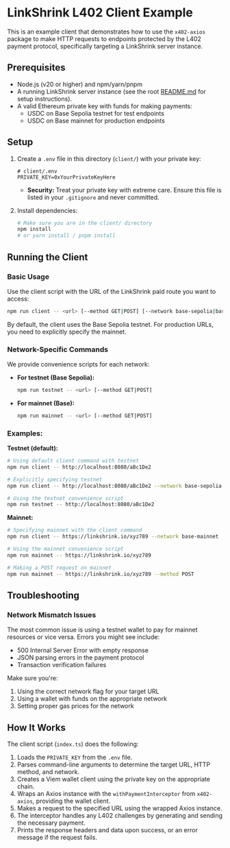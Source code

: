 # LinkShrink L402 Client Example

This is an example client that demonstrates how to use the `x402-axios` package to make HTTP requests to endpoints protected by the L402 payment protocol, specifically targeting a LinkShrink server instance.

## Prerequisites

- Node.js (v20 or higher) and npm/yarn/pnpm
- A running LinkShrink server instance (see the root [README.md](../README.md) for setup instructions).
- A valid Ethereum private key with funds for making payments:
  - USDC on Base Sepolia testnet for test endpoints
  - USDC on Base mainnet for production endpoints

## Setup

1.  Create a `.env` file in this directory (`client/`) with your private key:
    ```env
    # client/.env
    PRIVATE_KEY=0xYourPrivateKeyHere
    ```
    *   **Security:** Treat your private key with extreme care. Ensure this file is listed in your `.gitignore` and never committed.

2.  Install dependencies:
    ```bash
    # Make sure you are in the client/ directory
    npm install
    # or yarn install / pnpm install
    ```

## Running the Client

### Basic Usage

Use the client script with the URL of the LinkShrink paid route you want to access:

```bash
npm run client -- <url> [--method GET|POST] [--network base-sepolia|base-mainnet]
```

By default, the client uses the Base Sepolia testnet. For production URLs, you need to explicitly specify the mainnet.

### Network-Specific Commands

We provide convenience scripts for each network:

- **For testnet (Base Sepolia):**
  ```bash
  npm run testnet -- <url> [--method GET|POST]
  ```

- **For mainnet (Base):**
  ```bash
  npm run mainnet -- <url> [--method GET|POST]
  ```

### Examples:

**Testnet (default):**
```bash
# Using default client command with testnet
npm run client -- http://localhost:8080/aBc1De2

# Explicitly specifying testnet
npm run client -- http://localhost:8080/aBc1De2 --network base-sepolia

# Using the testnet convenience script
npm run testnet -- http://localhost:8080/aBc1De2
```

**Mainnet:**
```bash
# Specifying mainnet with the client command
npm run client -- https://linkshrink.io/xyz789 --network base-mainnet

# Using the mainnet convenience script
npm run mainnet -- https://linkshrink.io/xyz789

# Making a POST request on mainnet
npm run mainnet -- https://linkshrink.io/xyz789 --method POST
```

## Troubleshooting

### Network Mismatch Issues

The most common issue is using a testnet wallet to pay for mainnet resources or vice versa. Errors you might see include:

- 500 Internal Server Error with empty response
- JSON parsing errors in the payment protocol
- Transaction verification failures

Make sure you're:
1. Using the correct network flag for your target URL
2. Using a wallet with funds on the appropriate network
3. Setting proper gas prices for the network

## How It Works

The client script (`index.ts`) does the following:

1.  Loads the `PRIVATE_KEY` from the `.env` file.
2.  Parses command-line arguments to determine the target URL, HTTP method, and network.
3.  Creates a Viem wallet client using the private key on the appropriate chain.
4.  Wraps an Axios instance with the `withPaymentInterceptor` from `x402-axios`, providing the wallet client.
5.  Makes a request to the specified URL using the wrapped Axios instance.
6.  The interceptor handles any L402 challenges by generating and sending the necessary payment.
7.  Prints the response headers and data upon success, or an error message if the request fails.